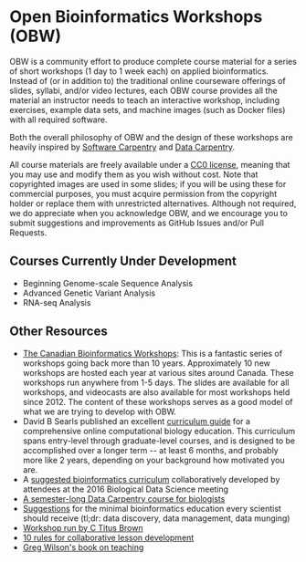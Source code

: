 # Open Bioinformatics Workshops (OBW)

OBW is a community effort to produce complete course material for a series of short workshops (1 day to 1 week each) on applied bioinformatics. Instead of (or in addition to) the traditional online courseware offerings of slides, syllabi, and/or video lectures, each OBW course provides all the material an instructor needs to teach an interactive workshop, including exercises, example data sets, and machine images (such as Docker files) with all required software.

Both the overall philosophy of OBW and the design of these workshops are heavily inspired by [Software Carpentry](http://software-carpentry.org/) and [Data Carpentry](http://www.datacarpentry.org/).

All course materials are freely available under a [CC0 license](https://creativecommons.org/publicdomain/zero/1.0/), meaning that you may use and modify them as you wish without cost. Note that copyrighted images are used in some slides; if you will be using these for commercial purposes, you must acquire permission from the copyright holder or replace them with unrestricted alternatives. Although not required, we do appreciate when you acknowledge OBW, and we encourage you to submit suggestions and improvements as GitHub Issues and/or Pull Requests.

## Courses Currently Under Development

* Beginning Genome-scale Sequence Analysis
* Advanced Genetic Variant Analysis
* RNA-seq Analysis

## Other Resources

* [The Canadian Bioinformatics Workshops](https://bioinformatics.ca/): This is a fantastic series of workshops going back more than 10 years. Approximately 10 new workshops are hosted each year at various sites around Canada. These workshops run anywhere from 1-5 days. The slides are available for all workshops, and videocasts are also available for most workshops held since 2012. The content of these workshops serves as a good model of what we are trying to develop with OBW.
* David B Searls published an excellent [curriculum guide](http://journals.plos.org/ploscompbiol/article?id=10.1371/journal.pcbi.1003662#pcbi.1003662.s001) for a comprehensive online computational biology education. This curriculum spans entry-level through graduate-level courses, and is designed to be accomplished over a longer term -- at least 6 months, and probably more like 2 years, depending on your background how motivated you are.
* A [suggested bioinformatics curriculum](https://docs.google.com/document/d/19EfT9cugBR1usl6gT572Rp6lSJ-AvBkaiAAYuwb0RvU/edit#heading=h.fu7joym25755) collaboratively developed by attendees at the 2016 Biological Data Science meeting
* [A semester-long Data Carpentry course for biologists](https://github.com/datacarpentry/semester-biology)
* [Suggestions](http://toddharris.net/blog/2015/03/23/its-time-to-reboot-bioinformatics-education/) for the minimal bioinformatics education every scientist should receive (tl;dr: data discovery, data management, data munging)
* [Workshop run by C Titus Brown](https://angus.readthedocs.io/en/2017/)
* [10 rules for collaborative lesson development](https://github.com/swcarpentry/collaborative-lesson-development)
* [Greg Wilson's book on teaching](http://third-bit.com/teaching/)
